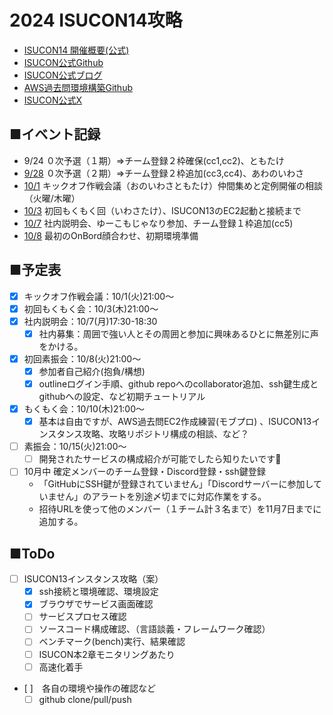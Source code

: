 # 2024 ISUCON14攻略
- [ISUCON14 開催概要(公式)](https://isucon.net/archives/58593190.html)
- [ISUCON公式Github](https://github.com/isucon)
- [ISUCON公式ブログ](https://isucon.net/)
- [AWS過去問環境構築Github](https://github.com/matsuu/aws-isucon)
- [ISUCON公式X](https://twitter.com/isucon_official?ref_src=twsrc%5Etfw%7Ctwcamp%5Eembeddedtimeline%7Ctwterm%5Escreen-name%3Aisucon_official%7Ctwcon%5Es1_c1)

## ■イベント記録  
- 9/24 ０次予選（１期）⇒チーム登録２枠確保(cc1,cc2)、ともたけ
- [9/28](./20240928_%E7%94%B3%E8%BE%BC%E6%88%A6%EF%BC%88%E7%AC%AC%EF%BC%92%E6%9C%9F%EF%BC%89.md) ０次予選（２期）⇒チーム登録２枠追加(cc3,cc4)、あわのいわさ
- [10/1](./20241001_KickOff.md) キックオフ作戦会議（おのいわさともたけ）仲間集めと定例開催の相談（火曜/木曜）
- [10/3](./20241003_ISUCON13過去問環境.md) 初回もくもく回（いわさたけ）、ISUCON13のEC2起動と接続まで
- [10/7](./20241007_ISUCON説明会.md) 社内説明会、ゆーこもじゃなり参加、チーム登録１枠追加(cc5)
- [10/8](./20241008_OnBoarding.md) 最初のOnBord顔合わせ、初期環境準備
 
## ■予定表
- [x] キックオフ作戦会議：10/1(火)21:00～
- [x] 初回もくもく会：10/3(木)21:00～
- [x] 社内説明会：10/7(月)17:30-18:30
    - [x] 社内募集：周囲で強い人とその周囲と参加に興味あるひとに無差別に声をかける。
- [x] 初回素振会：10/8(火)21:00～
    - [x] 参加者自己紹介(抱負/構想)
    - [x] outlineログイン手順、github repoへのcollaborator追加、ssh鍵生成とgithubへの設定、など初期チュートリアル
- [x] もくもく会：10/10(木)21:00～
    - [x] 基本は自由ですが、AWS過去問EC2作成練習(モブプロ) 、ISUCON13インスタンス攻略、攻略リポジトリ構成の相談、など？
- [ ] 素振会：10/15(火)21:00～
    - [ ] 開発されたサービスの構成紹介が可能でしたら知りたいです:eyes:
- [ ] 10月中 確定メンバーのチーム登録・Discord登録・ssh鍵登録
    - 「GitHubにSSH鍵が登録されていません」「Discordサーバーに参加していません」のアラートを別途〆切までに対応作業をする。
    - 招待URLを使って他のメンバー（１チーム計３名まで）を11月7日までに追加する。

## ■ToDo
- [ ] ISUCON13インスタンス攻略（案）
    - [x] ssh接続と環境確認、環境設定
    - [x] ブラウザでサービス画面確認
    - [ ] サービスプロセス確認
    - [ ] ソースコード構成確認、（言語談義・フレームワーク確認）
    - [ ] ベンチマーク(bench)実行、結果確認
    - [ ] ISUCON本2章モニタリングあたり
    - [ ] 高速化着手
- [ ]　各自の環境や操作の確認など
    - [ ] github clone/pull/push
